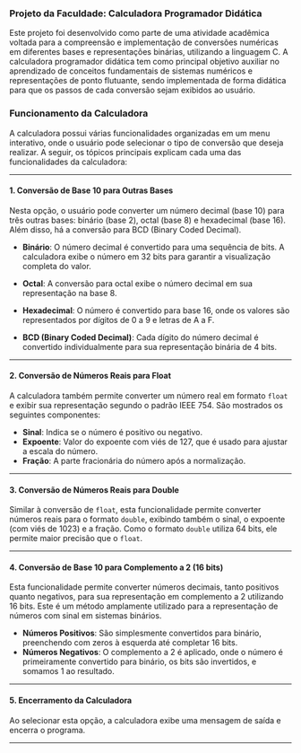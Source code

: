 ### Projeto da Faculdade: Calculadora Programador Didática

Este projeto foi desenvolvido como parte de uma atividade acadêmica voltada para a compreensão e implementação de conversões numéricas em diferentes bases e representações binárias, utilizando a linguagem C. A calculadora programador didática tem como principal objetivo auxiliar no aprendizado de conceitos fundamentais de sistemas numéricos e representações de ponto flutuante, sendo implementada de forma didática para que os passos de cada conversão sejam exibidos ao usuário.

### Funcionamento da Calculadora

A calculadora possui várias funcionalidades organizadas em um menu interativo, onde o usuário pode selecionar o tipo de conversão que deseja realizar. A seguir, os tópicos principais explicam cada uma das funcionalidades da calculadora:

---

#### 1. Conversão de Base 10 para Outras Bases

Nesta opção, o usuário pode converter um número decimal (base 10) para três outras bases: binário (base 2), octal (base 8) e hexadecimal (base 16). Além disso, há a conversão para BCD (Binary Coded Decimal).

- **Binário**: O número decimal é convertido para uma sequência de bits. A calculadora exibe o número em 32 bits para garantir a visualização completa do valor.
  
- **Octal**: A conversão para octal exibe o número decimal em sua representação na base 8.
  
- **Hexadecimal**: O número é convertido para base 16, onde os valores são representados por dígitos de 0 a 9 e letras de A a F.
  
- **BCD (Binary Coded Decimal)**: Cada dígito do número decimal é convertido individualmente para sua representação binária de 4 bits.

---

#### 2. Conversão de Números Reais para Float

A calculadora também permite converter um número real em formato `float` e exibir sua representação segundo o padrão IEEE 754. São mostrados os seguintes componentes:

- **Sinal**: Indica se o número é positivo ou negativo.
- **Expoente**: Valor do expoente com viés de 127, que é usado para ajustar a escala do número.
- **Fração**: A parte fracionária do número após a normalização.

---

#### 3. Conversão de Números Reais para Double

Similar à conversão de `float`, esta funcionalidade permite converter números reais para o formato `double`, exibindo também o sinal, o expoente (com viés de 1023) e a fração. Como o formato `double` utiliza 64 bits, ele permite maior precisão que o `float`.

---

#### 4. Conversão de Base 10 para Complemento a 2 (16 bits)

Esta funcionalidade permite converter números decimais, tanto positivos quanto negativos, para sua representação em complemento a 2 utilizando 16 bits. Este é um método amplamente utilizado para a representação de números com sinal em sistemas binários.

- **Números Positivos**: São simplesmente convertidos para binário, preenchendo com zeros à esquerda até completar 16 bits.
- **Números Negativos**: O complemento a 2 é aplicado, onde o número é primeiramente convertido para binário, os bits são invertidos, e somamos 1 ao resultado.

---

#### 5. Encerramento da Calculadora

Ao selecionar esta opção, a calculadora exibe uma mensagem de saída e encerra o programa.

---
